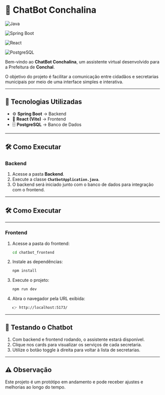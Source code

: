 # 🤖 ChatBot Conchalina

![Java](https://img.shields.io/badge/Java-ED8B00?style=for-the-badge&logo=openjdk&logoColor=white)

![Spring Boot](https://img.shields.io/badge/Spring%20Boot-6DB33F?style=for-the-badge&logo=springboot&logoColor=white)

![React](https://img.shields.io/badge/React-61DAFB?style=for-the-badge&logo=react&logoColor=black)

![PostgreSQL](https://img.shields.io/badge/PostgreSQL-4169E1?style=for-the-badge&logo=postgresql&logoColor=white)

Bem-vindo ao **ChatBot Conchalina**, um assistente virtual desenvolvido para a Prefeitura de **Conchal**.

O objetivo do projeto é facilitar a comunicação entre cidadãos e secretarias municipais por meio de uma interface simples e interativa.

---

## 🚀 Tecnologias Utilizadas

- ⚙️ **Spring Boot** → Backend
- 🎨 **React (Vite)** → Frontend
- 🗄️ **PostgreSQL** → Banco de Dados

---

## 🛠️ Como Executar

### Backend
1. Acesse a pasta **Backend**.  
2. Execute a classe **`ChatbotApplication.java`**.  
3. O backend será iniciado junto com o banco de dados para integração com o frontend.

---

## 🛠️ Como Executar

---

### Frontend
1. Acesse a pasta do frontend:

    ```bash
   cd chatbot_frontend

2. Instale as dependências:
    ```bash
   npm install

3. Execute o projeto:
    ```bash
    npm run dev 
    
4. Abra o navegador pela URL exibida:
    ```bash
    👉 http://localhost:5173/


---

## 💬 Testando o Chatbot

1. Com backend e frontend rodando, o assistente estará disponível.
2. Clique nos cards para visualizar os serviços de cada secretaria.
3. Utilize o botão toggle à direita para voltar à lista de secretarias.

---

## ⚠️ Observação
Este projeto é um protótipo em andamento e pode receber ajustes e melhorias ao longo do tempo.
